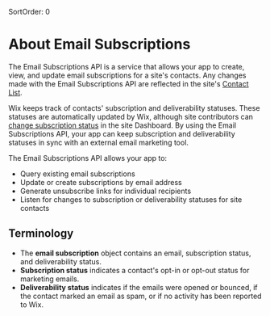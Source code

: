 SortOrder: 0
# About Email Subscriptions

The Email Subscriptions API is a service
that allows your app to create, view, and update email subscriptions
for a site's contacts.
Any changes made with the Email Subscriptions API
are reflected in the site's [Contact List][contact-list].

Wix keeps track of contacts' subscription and deliverability statuses.
These statuses are automatically updated by Wix,
although site contributors can
[change subscription status][change-subscription-status]
in the site Dashboard.
By using the Email Subscriptions API,
your app can keep subscription and deliverability statuses
in sync with an external email marketing tool.

The Email Subscriptions API allows your app to:

- Query existing email subscriptions
- Update or create subscriptions by email address
- Generate unsubscribe links for individual recipients
- Listen for changes to subscription or deliverability statuses
  for site contacts

## Terminology

- The **email subscription** object contains an email,
  subscription status, and deliverability status.
- **Subscription status** indicates a contact's opt-in or opt-out status
  for marketing emails.
- **Deliverability status** indicates if the emails were opened or bounced,
  if the contact marked an email as spam,
  or if no activity has been reported to Wix.

[contact-list]: https://support.wix.com/en/article/about-your-contact-list
[change-subscription-status]: https://support.wix.com/en/article/changing-the-subscription-status-of-a-contact